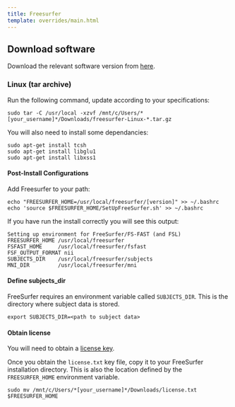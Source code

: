 ```yaml
---
title: Freesurfer
template: overrides/main.html
---
```


## Download software

Download the relevant software version from [here](https://surfer.nmr.mgh.harvard.edu/fswiki/rel7downloads).

### Linux (tar archive)

Run the following command, update according to your specifications:

```console
sudo tar -C /usr/local -xzvf /mnt/c/Users/*[your_username]*/Downloads/freesurfer-Linux-*.tar.gz
```

You will also need to install some dependancies:

```console
sudo apt-get install tcsh
sudo apt-get install libglu1
sudo apt-get install libxss1
```

#### Post-Install Configurations

Add Freesurfer to your path:

```console
echo "FREESURFER_HOME=/usr/local/freesurfer/[version]" >> ~/.bashrc
echo 'source $FREESURFER_HOME/SetUpFreeSurfer.sh' >> ~/.bashrc
```

If you have run the install correctly you will see this output:

```console
Setting up environment for FreeSurfer/FS-FAST (and FSL)
FREESURFER_HOME /usr/local/freesurfer
FSFAST_HOME     /usr/local/freesurfer/fsfast
FSF_OUTPUT_FORMAT nii
SUBJECTS_DIR    /usr/local/freesurfer/subjects
MNI_DIR         /usr/local/freesurfer/mni
```

#### Define subjects_dir

FreeSurfer requires an environment variable called ```SUBJECTS_DIR```. This is the directory where subject data is stored.

```console
export SUBJECTS_DIR=<path to subject data>
```

#### Obtain license

You will need to obtain a [license key](https://surfer.nmr.mgh.harvard.edu/registration.html).

Once you obtain the `license.txt` key file, copy it to your FreeSurfer installation directory. This is also the location defined by the `FREESURFER_HOME` environment variable.

```console
sudo mv /mnt/c/Users/*[your_username]*/Downloads/license.txt $FREESURFER_HOME
```
